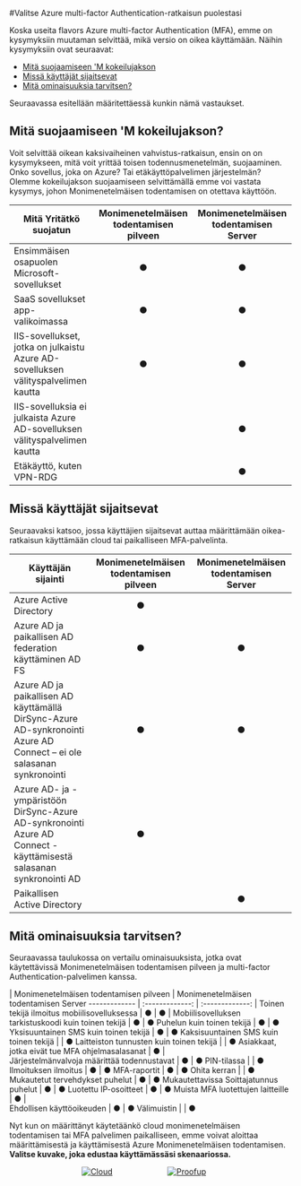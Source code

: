<properties
    pageTitle="Azure MFA cloud ja palvelimen | Microsoft Azure"
    description="Valitse monimenetelmäisen todentamisen secutiry ratkaisu, joka on pyytämällä mitä am yritetään suojatun i, oikea- ja missä oma sijaitsevat käyttäjät ovat.  Valitse pilvipalveluun, MFA palvelimeen tai AD FS."
    services="multi-factor-authentication"
    documentationCenter=""
    authors="kgremban"
    manager="femila"
    editor="yossib"/>

<tags
    ms.service="multi-factor-authentication"
    ms.workload="identity"
    ms.tgt_pltfrm="na"
    ms.devlang="na"
    ms.topic="get-started-article"
    ms.date="10/14/2016"
    ms.author="kgremban"/>

#<a name="choose-the-azure-multi-factor-authentication-solution-for-you"></a>Valitse Azure multi-factor Authentication-ratkaisun puolestasi

Koska useita flavors Azure multi-factor Authentication (MFA), emme on kysymyksiin muutaman selvittää, mikä versio on oikea käyttämään.  Näihin kysymyksiin ovat seuraavat:

-   [Mitä suojaamiseen 'M kokeilujakson](#what-am-i-trying-to-secure)
-   [Missä käyttäjät sijaitsevat](#where-are-the-users-located)
- [Mitä ominaisuuksia tarvitsen?](#what-featured-do-i-need)

Seuraavassa esitellään määritettäessä kunkin nämä vastaukset.

## <a name="what-am-i-trying-to-secure"></a>Mitä suojaamiseen 'M kokeilujakson?

Voit selvittää oikean kaksivaiheinen vahvistus-ratkaisun, ensin on on kysymykseen, mitä voit yrittää toisen todennusmenetelmän, suojaaminen.  Onko sovellus, joka on Azure?  Tai etäkäyttöpalvelimen järjestelmän?  Olemme kokeilujakson suojaamiseen selvittämällä emme voi vastata kysymys, johon Monimenetelmäisen todentamisen on otettava käyttöön.  


Mitä Yritätkö suojatun| Monimenetelmäisen todentamisen pilveen|Monimenetelmäisen todentamisen Server
------------- | :-------------: | :-------------: |
Ensimmäisen osapuolen Microsoft-sovellukset|● |● |
SaaS sovellukset app-valikoimassa|● |● |
IIS-sovellukset, jotka on julkaistu Azure AD-sovelluksen välityspalvelimen kautta|● |● |
IIS-sovelluksia ei julkaista Azure AD-sovelluksen välityspalvelimen kautta | |● |
Etäkäyttö, kuten VPN-RDG| |● |



## <a name="where-are-the-users-located"></a>Missä käyttäjät sijaitsevat

Seuraavaksi katsoo, jossa käyttäjien sijaitsevat auttaa määrittämään oikea-ratkaisun käyttämään cloud tai paikalliseen MFA-palvelinta.



Käyttäjän sijainti| Monimenetelmäisen todentamisen pilveen|Monimenetelmäisen todentamisen Server
------------- | :-------------: | :-------------: |
Azure Active Directory|● | |
Azure AD ja paikallisen AD federation käyttäminen AD FS|● |● |
Azure AD ja paikallisen AD käyttämällä DirSync-Azure AD-synkronointi Azure AD Connect – ei ole salasanan synkronointi|● |● |
Azure AD- ja -ympäristöön DirSync-Azure AD-synkronointi Azure AD Connect - käyttämisestä salasanan synkronointi AD|● | |
Paikallisen Active Directory| |● |

## <a name="what-features-do-i-need"></a>Mitä ominaisuuksia tarvitsen?

Seuraavassa taulukossa on vertailu ominaisuuksista, jotka ovat käytettävissä Monimenetelmäisen todentamisen pilveen ja multi-factor Authentication-palvelimen kanssa.

 | Monimenetelmäisen todentamisen pilveen | Monimenetelmäisen todentamisen Server
------------- | :-------------: | :-------------: |
Toinen tekijä ilmoitus mobiilisovelluksessa | ● | ● |
Mobiilisovelluksen tarkistuskoodi kuin toinen tekijä | ● | ●
Puhelun kuin toinen tekijä | ● | ●
Yksisuuntainen SMS kuin toinen tekijä | ● | ●
Kaksisuuntainen SMS kuin toinen tekijä |  | ●
Laitteiston tunnusten kuin toinen tekijä |  | ●
Asiakkaat, jotka eivät tue MFA ohjelmasalasanat | ● |  
Järjestelmänvalvoja määrittää todennustavat | ● | ●
PIN-tilassa |  | ●
Ilmoituksen ilmoitus | ● | ●
MFA-raportit | ● | ●
Ohita kerran |  | ●
Mukautetut tervehdykset puhelut | ● | ●
Mukautettavissa Soittajatunnus puhelut | ● | ●
Luotettu IP-osoitteet | ● | ●
Muista MFA luotettujen laitteille  | ● |  
Ehdollisen käyttöoikeuden | ● | ●
Välimuistin |  | ●

Nyt kun on määrittänyt käytetäänkö cloud monimenetelmäisen todentamisen tai MFA palvelimen paikalliseen, emme voivat aloittaa määrittämisestä ja käyttämisestä Azure Monimenetelmäisen todentamisen. **Valitse kuvake, joka edustaa käyttämässäsi skenaariossa.**

<center>




[![Cloud](./media/multi-factor-authentication-get-started/cloud2.png)](multi-factor-authentication-get-started-cloud.md)&nbsp;&nbsp;&nbsp;&nbsp;&nbsp;&nbsp;&nbsp;&nbsp;&nbsp;&nbsp;&nbsp;&nbsp;&nbsp;&nbsp;&nbsp;&nbsp;&nbsp;&nbsp;&nbsp;&nbsp;&nbsp;&nbsp;&nbsp;&nbsp;&nbsp;[![Proofup](./media/multi-factor-authentication-get-started/server2.png)](multi-factor-authentication-get-started-server.md)  &nbsp;&nbsp;&nbsp;&nbsp;&nbsp;
</center>
